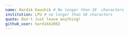 ```yaml
---
name: Hardik Kaushik # No longer than 28  characters
institution: LPU # no longer than 58 characters
quote: Don't Just leave anything!
github_user: hardikk2002
---
```

